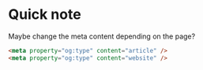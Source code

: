 # Quick note

Maybe change the meta content depending on the page?

```html
<meta property="og:type" content="article" />
<meta property="og:type" content="website" />
```
